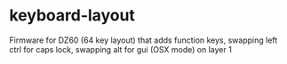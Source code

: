 # keyboard-layout

Firmware for DZ60 (64 key layout) that adds function keys, swapping left ctrl for caps lock, swapping alt for gui (OSX mode) on layer 1
